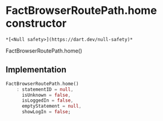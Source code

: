 


# FactBrowserRoutePath.home constructor




    *[<Null safety>](https://dart.dev/null-safety)*



FactBrowserRoutePath.home()





## Implementation

```dart
FactBrowserRoutePath.home()
    : statementID = null,
      isUnknown = false,
      isLoggedIn = false,
      emptyStatement = null,
      showLogIn = false;
```







